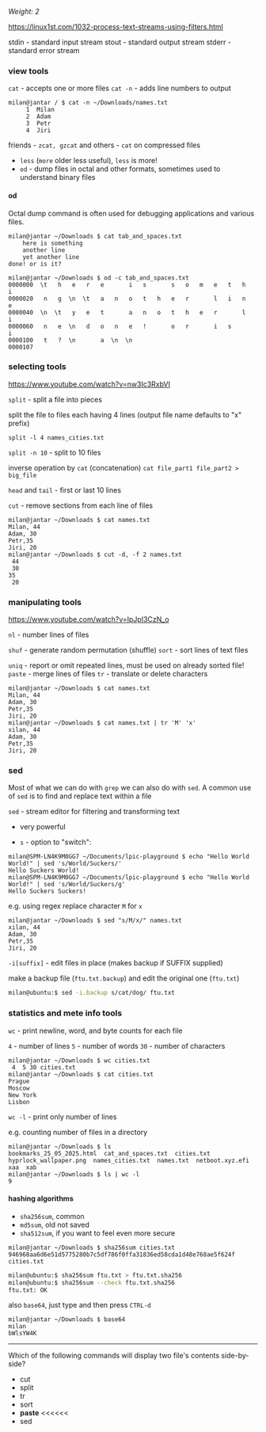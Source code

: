 _Weight: 2_

https://linux1st.com/1032-process-text-streams-using-filters.html

stdin - standard input stream
stout - standard output stream
stderr - standard error stream

### view tools

`cat` - accepts one or more files
`cat -n` - adds line numbers to output

```
milan@jantar / $ cat -n ~/Downloads/names.txt
     1	Milan
     2	Adam
     3	Petr
     4	Jiri
```

friends - `zcat, gzcat` and others - `cat` on compressed files

- `less` (`more` older less useful), `less` is more!
- `od` - dump files in octal and other formats, sometimes used to understand binary files


#### od 

Octal dump command is often used for debugging applications and various files.

```
milan@jantar ~/Downloads $ cat tab_and_spaces.txt
	here is something
	another line
	yet another line
done! or is it?

milan@jantar ~/Downloads $ od -c tab_and_spaces.txt
0000000  \t   h   e   r   e       i   s       s   o   m   e   t   h   i
0000020   n   g  \n  \t   a   n   o   t   h   e   r       l   i   n   e
0000040  \n  \t   y   e   t       a   n   o   t   h   e   r       l   i
0000060   n   e  \n   d   o   n   e   !       o   r       i   s       i
0000100   t   ?  \n       a  \n  \n
0000107
```

### selecting tools

https://www.youtube.com/watch?v=nw3Ic3RxbVI

`split` - split a file into pieces

split the file to files each having 4 lines (output file name defaults to "x" prefix)
```
split -l 4 names_cities.txt
```

`split -n 10` - split to 10 files

inverse operation by `cat` (concatenation) `cat file_part1 file_part2 > big_file`

`head` and `tail` - first or last 10 lines

`cut` - remove sections from each line of files

```
milan@jantar ~/Downloads $ cat names.txt
Milan, 44
Adam, 30
Petr,35
Jiri, 20
milan@jantar ~/Downloads $ cut -d, -f 2 names.txt
 44
 30
35
 20
```

### manipulating tools

https://www.youtube.com/watch?v=IpJpI3CzN_o

`nl` - number lines of files

`shuf` - generate random permutation (shuffle)
`sort` - sort lines of text files

`uniq` - report or omit repeated lines, must be used on already sorted file!
`paste` - merge lines of files
`tr` - translate or delete characters

```
milan@jantar ~/Downloads $ cat names.txt
Milan, 44
Adam, 30
Petr,35
Jiri, 20
milan@jantar ~/Downloads $ cat names.txt | tr 'M' 'x'
xilan, 44
Adam, 30
Petr,35
Jiri, 20
```

### sed

Most of what we can do with `grep` we can also do with `sed`. A common use of `sed` is to find and replace text within a file
 
`sed` - stream editor for filtering and transforming text
- very powerful

- `s` - option to "switch":
```
milan@SPM-LN4K9M0GG7 ~/Documents/lpic-playground $ echo "Hello World World!" | sed 's/World/Suckers/'
Hello Suckers World!
milan@SPM-LN4K9M0GG7 ~/Documents/lpic-playground $ echo "Hello World World!" | sed 's/World/Suckers/g'
Hello Suckers Suckers!
```

e.g. using regex replace character `M` for `x`
```
milan@jantar ~/Downloads $ sed "s/M/x/" names.txt
xilan, 44
Adam, 30
Petr,35
Jiri, 20
```

`-i[suffix]` - edit files in place (makes backup if SUFFIX supplied)

make a backup file (`ftu.txt.backup`) and edit the original one (`ftu.txt`)
```bash
milan@ubuntu:$ sed -i.backup s/cat/dog/ ftu.txt
```

### statistics and mete info tools

`wc` - print newline, word, and byte counts for each file

`4` - number of lines
`5` - number of words
`30` - number of characters

```
milan@jantar ~/Downloads $ wc cities.txt
 4  5 30 cities.txt
milan@jantar ~/Downloads $ cat cities.txt
Prague
Moscow
New York
Lisbon
```

`wc -l` - print only number of lines

e.g. counting number of files in a directory

```
milan@jantar ~/Downloads $ ls
bookmarks_25_05_2025.html  cat_and_spaces.txt  cities.txt  hyprlock_wallpaper.png  names_cities.txt  names.txt  netboot.xyz.efi  xaa  xab
milan@jantar ~/Downloads $ ls | wc -l
9
```

#### hashing algorithms

- `sha256sum`, common 
- `md5sum`, old not saved
- `sha512sum`, if you want to feel even more secure

```
milan@jantar ~/Downloads $ sha256sum cities.txt
946968aa6d6e51d5775280b7c5df786f0ffa31836ed58cda1d48e768ae5f624f  cities.txt
```

```bash
milan@ubuntu:$ sha256sum ftu.txt > ftu.txt.sha256
milan@ubuntu:$ sha256sum --check ftu.txt.sha256
ftu.txt: OK
```


also `base64`, just type and then press `CTRL-d`

```
milan@jantar ~/Downloads $ base64
milan
bWlsYW4K
```

---
Which of the following commands will display two file's contents side-by-side?

- cut
- split
- tr
- sort
- **paste** <<<<<<
- sed